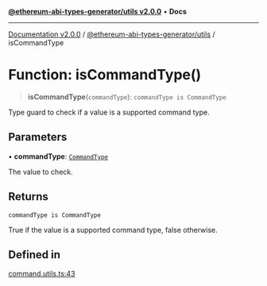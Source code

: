 [**@ethereum-abi-types-generator/utils v2.0.0**](../README.md) • **Docs**

***

[Documentation v2.0.0](../../../packages.md) / [@ethereum-abi-types-generator/utils](../README.md) / isCommandType

# Function: isCommandType()

> **isCommandType**(`commandType`): `commandType is CommandType`

Type guard to check if a value is a supported command type.

## Parameters

• **commandType**: [`CommandType`](../../types/type-aliases/CommandType.md)

The value to check.

## Returns

`commandType is CommandType`

True if the value is a supported command type, false otherwise.

## Defined in

[command.utils.ts:43](https://github.com/niZmosis/ethereum-abi-types-generator/blob/8be0c174f1ad191b06c4413881733fc6912573c5/packages/utils/src/command.utils.ts#L43)
